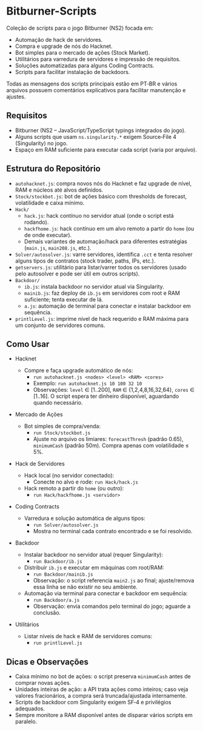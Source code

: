 # Bitburner-Scripts

Coleção de scripts para o jogo Bitburner (NS2) focada em:

- Automação de hack de servidores.
- Compra e upgrade de nós do Hacknet.
- Bot simples para o mercado de ações (Stock Market).
- Utilitários para varredura de servidores e impressão de requisitos.
- Soluções automatizadas para alguns Coding Contracts.
- Scripts para facilitar instalação de backdoors.

Todas as mensagens dos scripts principais estão em PT‑BR e vários arquivos possuem comentários explicativos para facilitar manutenção e ajustes.

## Requisitos

- Bitburner (NS2 – JavaScript/TypeScript typings integrados do jogo).
- Alguns scripts que usam `ns.singularity.*` exigem Source‑File 4 (Singularity) no jogo.
- Espaço em RAM suficiente para executar cada script (varia por arquivo).

## Estrutura do Repositório

- `autohacknet.js`: compra novos nós do Hacknet e faz upgrade de nível, RAM e núcleos até alvos definidos.
- `Stock/stockbot.js`: bot de ações básico com thresholds de forecast, volatilidade e caixa mínimo.
- `Hack/`
  - `hack.js`: hack contínuo no servidor atual (onde o script está rodando).
  - `hackfhome.js`: hack contínuo em um alvo remoto a partir do `home` (ou de onde executar).
  - Demais variantes de automação/hack para diferentes estratégias (`main.js`, `main208.js`, etc.).
- `Solver/autosolver.js`: varre servidores, identifica `.cct` e tenta resolver alguns tipos de contratos (stock trader, paths, IPs, etc.).
- `getservers.js`: utilitário para listar/varrer todos os servidores (usado pelo autosolver e pode ser útil em outros scripts).
- `Backdoor/`
  - `ib.js`: instala backdoor no servidor atual via Singularity.
  - `mainib.js`: faz deploy de `ib.js` em servidores com root e RAM suficiente; tenta executar de lá.
  - `a.js`: automação de terminal para conectar e instalar backdoor em sequência.
- `printlLevel.js`: imprime nível de hack requerido e RAM máxima para um conjunto de servidores comuns.

## Como Usar

- Hacknet
  - Compre e faça upgrade automático de nós:
    - `run autohacknet.js <nodes> <level> <RAM> <cores>`
    - Exemplo: `run autohacknet.js 10 100 32 10`
    - Observações: `level` ∈ [1..200], `RAM` ∈ {1,2,4,8,16,32,64}, `cores` ∈ [1..16]. O script espera ter dinheiro disponível, aguardando quando necessário.

- Mercado de Ações
  - Bot simples de compra/venda:
    - `run Stock/stockbot.js`
    - Ajuste no arquivo os limiares: `forecastThresh` (padrão 0.65), `minimumCash` (padrão 50m). Compra apenas com volatilidade ≤ 5%.

- Hack de Servidores
  - Hack local (no servidor conectado):
    - Conecte no alvo e rode: `run Hack/hack.js`
  - Hack remoto a partir do `home` (ou outro):
    - `run Hack/hackfhome.js <servidor>`

- Coding Contracts
  - Varredura e solução automática de alguns tipos:
    - `run Solver/autosolver.js`
    - Mostra no terminal cada contrato encontrado e se foi resolvido.

- Backdoor
  - Instalar backdoor no servidor atual (requer Singularity):
    - `run Backdoor/ib.js`
  - Distribuir `ib.js` e executar em máquinas com root/RAM:
    - `run Backdoor/mainib.js`
    - Observação: o script referencia `main2.js` ao final; ajuste/remova essa linha se não existir no seu ambiente.
  - Automação via terminal para conectar e backdoor em sequência:
    - `run Backdoor/a.js`
    - Observação: envia comandos pelo terminal do jogo; aguarde a conclusão.

- Utilitários
  - Listar níveis de hack e RAM de servidores comuns:
    - `run printlLevel.js`

## Dicas e Observações

- Caixa mínimo no bot de ações: o script preserva `minimumCash` antes de comprar novas ações.
- Unidades inteiras de ação: a API trata ações como inteiros; caso veja valores fracionários, a compra será truncada/ajustada internamente.
- Scripts de backdoor com Singularity exigem SF‑4 e privilégios adequados.
- Sempre monitore a RAM disponível antes de disparar vários scripts em paralelo.
